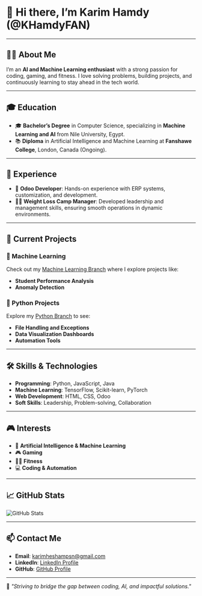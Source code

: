 # 👋 Hi there, I’m Karim Hamdy (@KHamdyFAN)  

---

## 🧑‍💻 **About Me**  
I’m an **AI and Machine Learning enthusiast** with a strong passion for coding, gaming, and fitness. I love solving problems, building projects, and continuously learning to stay ahead in the tech world.

---

## 🎓 **Education**  
- 🎓 **Bachelor’s Degree** in Computer Science, specializing in **Machine Learning and AI** from Nile University, Egypt.  
- 📚 **Diploma** in Artificial Intelligence and Machine Learning at **Fanshawe College**, London, Canada (Ongoing).  

---

## 💼 **Experience**  
- 🚀 **Odoo Developer**: Hands-on experience with ERP systems, customization, and development.  
- 🏋️‍♂️ **Weight Loss Camp Manager**: Developed leadership and management skills, ensuring smooth operations in dynamic environments.  

---

## 🚧 **Current Projects**  
### 🔹 Machine Learning  
Check out my [Machine Learning Branch](https://github.com/KHamdyFAN/KHamdyFAN/tree/ML) where I explore projects like:  
- **Student Performance Analysis**
- **Anomaly Detection**

### 🔹 Python Projects  
Explore my [Python Branch](https://github.com/KHamdyFAN/KHamdyFAN/tree/Python/Projects) to see:  
- **File Handling and Exceptions**  
- **Data Visualization Dashboards**  
- **Automation Tools**  

---

## 🛠️ **Skills & Technologies**  
- **Programming**: Python, JavaScript, Java  
- **Machine Learning**: TensorFlow, Scikit-learn, PyTorch  
- **Web Development**: HTML, CSS, Odoo  
- **Soft Skills**: Leadership, Problem-solving, Collaboration  

---

## 🎮 **Interests**  
- 🧩 **Artificial Intelligence & Machine Learning**  
- 🎮 **Gaming**  
- 🏋️‍♂️ **Fitness**  
- 💻 **Coding & Automation**  

---

## 📈 **GitHub Stats**  

![GitHub Stats](https://github-readme-stats.vercel.app/api?username=KHamdyFAN&show_icons=true&theme=tokyonight)  

---

## 📫 **Contact Me**  
- **Email**: [karimheshampsn@gmail.com](mailto:karimheshampsn@gmail.com)  
- **LinkedIn**: [LinkedIn Profile](https://www.linkedin.com/in/karim-hamdy-23b330329/)
- **GitHub**: [GitHub Profile](https://github.com/KHamdyFAN)  

---

🌟 *"Striving to bridge the gap between coding, AI, and impactful solutions."*

